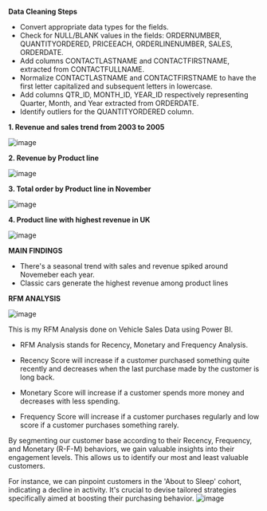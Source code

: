 **Data Cleaning Steps**
- Convert appropriate data types for the fields.
- Check for NULL/BLANK values in the fields: ORDERNUMBER, QUANTITYORDERED, PRICEEACH, ORDERLINENUMBER, SALES, ORDERDATE.
- Add columns CONTACTLASTNAME and CONTACTFIRSTNAME, extracted from CONTACTFULLNAME.
- Normalize CONTACTLASTNAME and CONTACTFIRSTNAME to have the first letter capitalized and subsequent letters in lowercase.
- Add columns QTR_ID, MONTH_ID, YEAR_ID respectively representing Quarter, Month, and Year extracted from ORDERDATE.
- Identify outliers  for the QUANTITYORDERED column.
  
**1. Revenue and sales trend from 2003 to 2005**
   
![image](https://github.com/QuynhNhu0810/VehicleSale-Dataset/assets/144129608/753dbfda-8aea-49e0-9137-564657d029df)

 
**2. Revenue by Product line**
   
![image](https://github.com/QuynhNhu0810/VehicleSale-Dataset/assets/144129608/f1929d06-1f22-4e1e-9a29-8a2ec7aa391e)


**3. Total order by Product line in November**
   
![image](https://github.com/QuynhNhu0810/VehicleSale-Dataset/assets/144129608/35413b4d-a7ca-491c-9792-0ee49c6b71e6)



**4. Product line with highest revenue in UK**

![image](https://github.com/QuynhNhu0810/VehicleSale-Dataset/assets/144129608/1da7e0a5-ab91-4a97-b6f3-3f3354f45aaa)



**MAIN FINDINGS**
- There's a seasonal trend with sales and revenue spiked around Novemeber each year.
- Classic cars generate the highest revenue among product lines
  

**RFM ANALYSIS**

![image](https://github.com/QuynhNhu0810/VehicleSale-Dataset/assets/144129608/0ce708b4-f8ac-408e-866f-f97a52c12161)

This is my RFM Analysis done on Vehicle Sales Data using Power BI.

- RFM Analysis stands for Recency, Monetary and Frequency Analysis.

- Recency Score will increase if a customer purchased something quite recently and decreases when the last purchase made by the customer is long back.

- Monetary Score will increase if a customer spends more money and decreases with less spending.

- Frequency Score will increase if a customer purchases regularly and low score if a customer purchases something rarely.

By segmenting our customer base according to their Recency, Frequency, and Monetary (R-F-M) behaviors, we gain valuable insights into their engagement levels. 
This allows us to identify our most and least valuable customers. 

For instance, we can pinpoint customers in the 'About to Sleep' cohort, indicating a decline in activity. It's crucial to devise tailored strategies specifically aimed at boosting their purchasing behavior.
![image](https://github.com/QuynhNhu0810/VehicleSale-Dataset/assets/144129608/f1d0a853-d064-462c-85e9-384b1c2b1a87)
